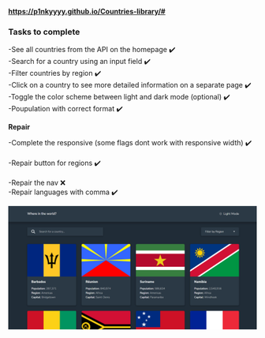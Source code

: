 **https://p1nkyyyy.github.io/Countries-library/#<br />**

### Tasks to complete

-See all countries from the API on the homepage ✔️<br />
-Search for a country using an input field ✔️<br />
-Filter countries by region ✔️<br />
-Click on a country to see more detailed information on a separate page ✔️<br />
-Toggle the color scheme between light and dark mode (optional) ✔️<br />
-Poupulation with correct format ✔️<br />

**Repair**

-Complete the responsive (some flags dont work with responsive width) ✔️<br />  
-Repair button for regions ✔️<br />  
-Repair the nav ❌<br />
-Repair languages with comma ✔️<br />

<img src="./images/countries-preview.png">
